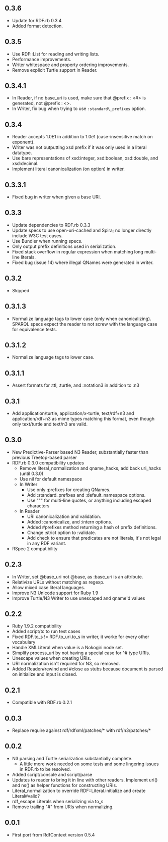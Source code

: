 ## 0.3.6
* Update for RDF.rb 0.3.4
* Added format detection.

## 0.3.5
* Use RDF::List for reading and writing lists.
* Performance improvements.
* Writer whitespace and property ordering improvements.
* Remove explicit Turtle support in Reader.

## 0.3.4.1
* In Reader, if no base\_uri is used, make sure that @prefix : <#> is generated, not @prefix : <>.
* In Writer, fix bug when trying to use `:standard\_prefixes` option.

## 0.3.4
* Reader accepts 1.0E1 in addition to 1.0e1 (case-insensitive match on exponent).
* Writer was not outputting xsd prefix if it was only used in a literal datatype.
* Use bare representations of xsd:integer, xsd:boolean, xsd:double, and xsd:decimal.
* Implement literal canonicalization (on option) in writer.

## 0.3.3.1
* Fixed bug in writer when given a base URI.

## 0.3.3
* Update dependencies to RDF.rb 0.3.3
* Update specs to use open-uri-cached and Spira; no longer directly include W3C test cases.
* Use Bundler when running specs.
* Only output prefix definitions used in serialization.
* Fixed stack overflow in regular expression when matching long multi-line literals.
* Fixed bug (issue 14) where illegal QNames were generated in writer.

## 0.3.2
* Skipped

## 0.3.1.3
* Normalize language tags to lower case (only when canonicalizing). SPARQL specs expect the reader
  to not screw with the language case for equivalence tests.

## 0.3.1.2
* Normalize language tags to lower case.

## 0.3.1.1
* Assert formats for :ttl, :turtle, and :notation3 in addition to :n3

## 0.3.1
* Add application/turtle, application/x-turtle, text/rdf+n3 and application/rdf+n3 as mime types
  matching this format, even though only text/turtle and text/n3 are valid.

## 0.3.0
* New Predictive-Parser based N3 Reader, substantially faster than previous Treetop-based parser
* RDF.rb 0.3.0 compatibility updates
  * Remove literal_normalization and qname_hacks, add back uri_hacks (until 0.3.0)
  * Use nil for default namespace
  * In Writer
    * Use only :prefixes for creating QNames.
    * Add :standard_prefixes and :default_namespace options.
    * Use """ for multi-line quotes, or anything including escaped characters
  * In Reader
    * URI canonicalization and validation.
    * Added :canonicalize, and :intern options.
    * Added #prefixes method returning a hash of prefix definitions.
    * Change :strict option to :validate.
    * Add check to ensure that predicates are not literals, it's not legal in any RDF variant.
* RSpec 2 compatibility

## 0.2.3
* In Writer, set @base_uri not @base, as :base_uri is an attribute.
* Relativize URLs without matching as regexp.
* Allow mixed case literal languages.
* Improve N3 Unicode support for Ruby 1.9
* Improve Turtle/N3 Writer to use unescaped and qname'd values

## 0.2.2
* Ruby 1.9.2 compatibility
* Added script/tc to run test cases
* Fixed RDF.to_s != RDF.to_uri.to_s in writer, it worke for every other vocabulary
* Handle XMLLiteral when value is a Nokogiri node set.
* Simplify process_uri by not having a special case for ^# type URIs.
* Unescape values when creating URIs.
* URI normalization isn't required for N3, so removed.
* Added Reader#rewind and #close as stubs because document is parsed on initialize and input is closed.

## 0.2.1
* Compatible with RDF.rb 0.2.1

## 0.0.3
* Replace require against rdf/rdfxml/patches/* with rdf/n3/patches/*

## 0.0.2
* N3 parsing and Turtle serialization substantially complete.
  * A little more work needed on some tests and some lingering issues in RDF.rb to be resolved.
* Added script/console and script/parse
* Updates to reader to bring it in line with other readers. Implement uri() and ns() as helper functions for constructing URIs.
* Literal_normalization to override RDF::Literal.initialize and create Literal#valid?
* rdf_escape Literals when serializing via to_s
* Remove trailing "#" from URIs when normalizing.

## 0.0.1
* First port from RdfContext version 0.5.4
